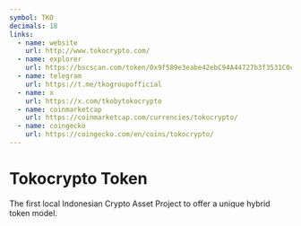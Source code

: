 ```yaml
---
symbol: TKO
decimals: 18
links:
  - name: website
    url: http://www.tokocrypto.com/
  - name: explorer
    url: https://bscscan.com/token/0x9f589e3eabe42ebC94A44727b3f3531C0c877809
  - name: telegram
    url: https://t.me/tkogroupofficial
  - name: x
    url: https://x.com/tkobytokocrypto
  - name: coinmarketcap
    url: https://coinmarketcap.com/currencies/tokocrypto/
  - name: coingecko
    url: https://coingecko.com/en/coins/tokocrypto/
---
```


# Tokocrypto Token

The first local Indonesian Crypto Asset Project to offer a unique hybrid token model.
